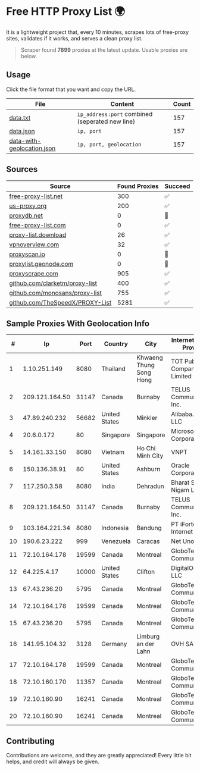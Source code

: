
# Free HTTP Proxy List 🌍

It is a lightweight project that, every 10 minutes, scrapes lots of free-proxy sites, validates if it works, and serves a clean proxy list.


> Scraper found **7899** proxies at the latest update. Usable proxies are below.

## Usage

Click the file format that you want and copy the URL.


|File|Content|Count|
|----|-------|-----|
|[data.txt](https://raw.githubusercontent.com/themiralay/Proxy-List-World/master/data.txt)|`ip_address:port` combined (seperated new line)|157|
|[data.json](https://raw.githubusercontent.com/themiralay/Proxy-List-World/master/data.json)|`ip, port`|157|
|[data-with-geolocation.json](https://raw.githubusercontent.com/themiralay/Proxy-List-World/master/data-with-geolocation.json)|`ip, port, geolocation`|157|

## Sources

|Source|Found Proxies|Succeed|
|------|-------------|-------|
|[free-proxy-list.net](https://free-proxy-list.net)|300|✅|
|[us-proxy.org](https://www.us-proxy.org)|200|✅|
|[proxydb.net](http://proxydb.net)|0|🚫|
|[free-proxy-list.com](https://free-proxy-list.com/?page=&port=&type%5B%5D=http&type%5B%5D=https&up_time=0&search=Search)|0|✅|
|[proxy-list.download](https://www.proxy-list.download/HTTP)|26|✅|
|[vpnoverview.com](https://vpnoverview.com/privacy/anonymous-browsing/free-proxy-servers)|32|✅|
|[proxyscan.io](https://www.proxyscan.io)|0|🚫|
|[proxylist.geonode.com](https://proxylist.geonode.com/api/proxy-list?limit=300&page=1&sort_by=lastChecked&sort_type=desc&protocols=http,https)|0|🚫|
|[proxyscrape.com](https://api.proxyscrape.com/v2/?request=displayproxies&protocol=http&timeout=10000&country=all&ssl=all&anonymity=all)|905|✅|
|[github.com/clarketm/proxy-list](https://raw.githubusercontent.com/clarketm/proxy-list/master/proxy-list-raw.txt)|400|✅|
|[github.com/monosans/proxy-list](https://raw.githubusercontent.com/monosans/proxy-list/main/proxies/http.txt)|755|✅|
|[github.com/TheSpeedX/PROXY-List](https://raw.githubusercontent.com/TheSpeedX/PROXY-List/master/http.txt)|5281|✅|


## Sample Proxies With Geolocation Info

|#|Ip|Port|Country|City|Internet Service Provider|
|-|--|----|-------|----|-------------------------|
|1|1.10.251.149|8080|Thailand|Khwaeng Thung Song Hong|TOT Public Company Limited|
|2|209.121.164.50|31147|Canada|Burnaby|TELUS Communications Inc.|
|3|47.89.240.232|56682|United States|Minkler|Alibaba.com LLC|
|4|20.6.0.172|80|Singapore|Singapore|Microsoft Corporation|
|5|14.161.33.150|8080|Vietnam|Ho Chi Minh City|VNPT|
|6|150.136.38.91|80|United States|Ashburn|Oracle Corporation|
|7|117.250.3.58|8080|India|Dehradun|Bharat Sanchar Nigam Ltd|
|8|209.121.164.50|31147|Canada|Burnaby|TELUS Communications Inc.|
|9|103.164.221.34|8080|Indonesia|Bandung|PT iForte Global Internet|
|10|190.6.23.222|999|Venezuela|Caracas|Net Uno|
|11|72.10.164.178|19599|Canada|Montreal|GloboTech Communications|
|12|64.225.4.17|10000|United States|Clifton|DigitalOcean, LLC|
|13|67.43.236.20|5795|Canada|Montreal|GloboTech Communications|
|14|72.10.164.178|19599|Canada|Montreal|GloboTech Communications|
|15|67.43.236.20|5795|Canada|Montreal|GloboTech Communications|
|16|141.95.104.32|3128|Germany|Limburg an der Lahn|OVH SAS|
|17|72.10.164.178|19599|Canada|Montreal|GloboTech Communications|
|18|72.10.160.170|11357|Canada|Montreal|GloboTech Communications|
|19|72.10.160.90|16241|Canada|Montreal|GloboTech Communications|
|20|72.10.160.90|16241|Canada|Montreal|GloboTech Communications|



## Contributing

Contributions are welcome, and they are greatly appreciated! Every
little bit helps, and credit will always be given.

